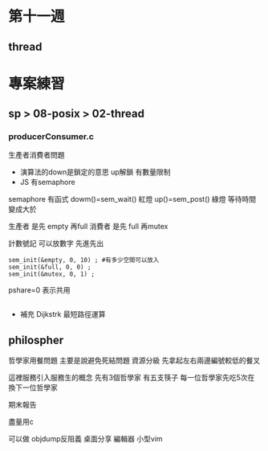 # 第十一週

## thread


# 專案練習

## sp > 08-posix > 02-thread

### producerConsumer.c

生產者消費者問題
* 演算法的down是鎖定的意思 up解鎖 有數量限制
* JS 有semaphore

semaphore 有函式 
 dowm()=sem_wait() 紅燈
 up()=sem_post() 綠燈 
 等待時間變成大於

生產者 是先 empty 再full
消費者 是先 full 再mutex

計數號記 可以放數字
先進先出


    sem_init(&empty, 0, 10) ; #有多少空間可以放入
    sem_init(&full, 0, 0) ;
    sem_init(&mutex, 0, 1) ;

pshare=0 表示共用

<img sce="./pricure/20210505"/>

* 補充
Dijkstrk 最短路徑運算


## philospher

哲學家用餐問題 主要是說避免死結問題
資源分級 先拿起左右兩邊編號較低的餐叉

這裡服務引入服務生的概念
先有3個哲學家 有五支筷子
每一位哲學家先吃5次在換下一位哲學家


期末報告

盡量用c

可以做
objdump反阻義
桌面分享
編輯器
小型vim




